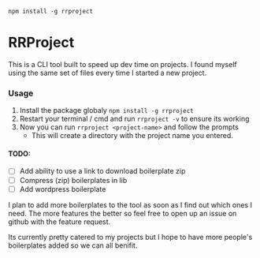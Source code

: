 ```
npm install -g rrproject
```

# RRProject
This is a CLI tool built to speed up dev time on projects. I found myself using the same set of files every time I started a new project.

### Usage
1. Install the package globaly `npm install -g rrproject`
2. Restart your terminal / cmd and run `rrproject -v` to ensure its working
3. Now you can run `rrproject <project-name>` and follow the prompts
	- This will create a directory with the project name you entered.

#### TODO:
- [ ] Add ability to use a link to download boilerplate zip
- [ ] Compress (zip) boilerplates in lib
- [ ] Add wordpress boilerplate

I plan to add more boilerplates to the tool as soon as I find out which ones I need. The more features the better so feel free to open up an issue on github with the feature request.

Its currently pretty catered to my projects but I hope to have more people's boilerplates added so we can all benifit.
